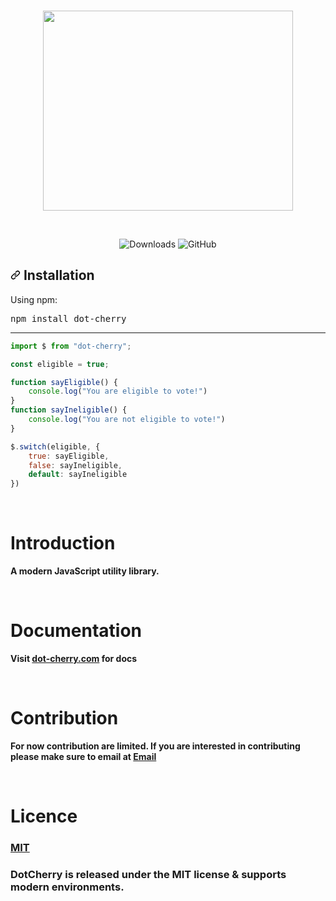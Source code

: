 <br />
<p align="center">
  <a href="https://dot-cherry.com">
    <img src="https://cdn.echodesktechnology.com/imgs/logos/Cherry-Logo.svg" width="400" height="320"> 
  </a>
</p>

<br />

<p align="center">
<img alt="Downloads" src="https://img.shields.io/npm/dw/dot-cherry">
<img alt="GitHub" src="https://img.shields.io/github/license/serverguyken/dot-cherry">
</p>




<h2><a id="user-content--installation" class="anchor" aria-hidden="true" href="#-installation"><svg class="octicon octicon-link" viewBox="0 0 16 16" version="1.1" width="16" height="16" aria-hidden="true"><path fill-rule="evenodd" d="M7.775 3.275a.75.75 0 001.06 1.06l1.25-1.25a2 2 0 112.83 2.83l-2.5 2.5a2 2 0 01-2.83 0 .75.75 0 00-1.06 1.06 3.5 3.5 0 004.95 0l2.5-2.5a3.5 3.5 0 00-4.95-4.95l-1.25 1.25zm-4.69 9.64a2 2 0 010-2.83l2.5-2.5a2 2 0 012.83 0 .75.75 0 001.06-1.06 3.5 3.5 0 00-4.95 0l-2.5 2.5a3.5 3.5 0 004.95 4.95l1.25-1.25a.75.75 0 00-1.06-1.06l-1.25 1.25a2 2 0 01-2.83 0z"></path></svg></a><i></i> Installation</h2>

<p>Using npm:</p>
<div class="highlight highlight-source-shell"><pre>npm install dot-cherry</pre></div>

<hr>






```js
import $ from "dot-cherry";

const eligible = true;

function sayEligible() {
    console.log("You are eligible to vote!")
}
function sayIneligible() {
    console.log("You are not eligible to vote!")
}

$.switch(eligible, {
    true: sayEligible,
    false: sayIneligible,
    default: sayIneligible
})

```

<br>

# Introduction

**A modern JavaScript utility library.**


<br>

# Documentation

**Visit <a href="dot-cherry.com">dot-cherry.com</a> for docs**


<br>

# Contribution


**For now contribution are limited. If you are interested in contributing please make sure to email at <a href="mailto:serverguyken@gmail.com">Email</a>**

<br>

# Licence


<a href="https://github.com/Echodesk-Technology/serverguyken/blob/main/README.md"><h3>MIT</h3></a>

<h3>DotCherry is released under the MIT license & supports modern environments.</h3>

<br>

